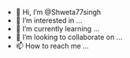 - 👋 Hi, I’m @Shweta77singh
- 👀 I’m interested in ...
- 🌱 I’m currently learning ...
- 💞️ I’m looking to collaborate on ...
- 📫 How to reach me ...

<!---
Shweta77singh/Shweta77singh is a ✨ special ✨ repository because its `README.md` (this file) appears on your GitHub profile.
You can click the Preview link to take a look at your changes.
--->
